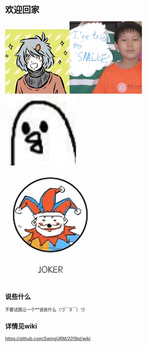 # **欢迎回家**
![](https://github.com/SwingURM/2019pl/blob/master/UploadImages/1.png)![](https://github.com/SwingURM/2019pl/blob/master/UploadImages/2.png)![](https://github.com/SwingURM/2019pl/blob/master/UploadImages/3.png)![](https://github.com/SwingURM/2019pl/blob/master/UploadImages/4.png)
## 说些什么

不要试图让一个**说些什么（づ￣3￣）づ
## 详情见wiki
https://github.com/SwingURM/2019pl/wiki
